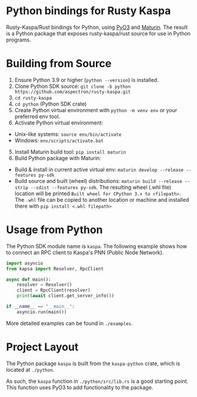 # Python bindings for Rusty Kaspa 
Rusty-Kaspa/Rust bindings for Python, using [PyO3](https://pyo3.rs/v0.20.0/) and [Maturin](https://www.maturin.rs). The result is a Python package that exposes rusty-kaspa/rust source for use in Python programs.

# Building from Source
1. Ensure Python 3.9 or higher (`python --version`) is installed.
2. Clone Python SDK source: `git clone -b python  https://github.com/aspectron/rusty-kaspa.git`
3. `cd rusty-kaspa` 
4. `cd python` (Python SDK crate)
5. Create Python virtual environment with `python -m venv env` or your preferred env tool.
6. Activate Python virtual environment: 
- Unix-like systems: `source env/bin/activate`
- Windows: `env/scripts/activate.bat`
5. Install Maturin build tool: `pip install maturin`
6. Build Python package with Maturin:
- Build & install in current active virtual env: `maturin develop --release --features py-sdk`
- Build source and built (wheel) distributions: `maturin build --release --strip --sdist --features py-sdk`. The resulting wheel (.whl file) location will be printed `Built wheel for CPython 3.x to <filepath>`. The `.whl` file can be copied to another location or machine and installed there with `pip install <.whl filepath>`

# Usage from Python

The Python SDK module name is `kaspa`. The following example shows how to connect an RPC client to Kaspa's PNN (Public Node Network).

```python
import asyncio
from kapsa import Resolver, RpcClient

async def main():
    resolver = Resolver()
    client = RpcClient(resolver)
    print(await client.get_server_info())

if __name__ == "__main__":
    asyncio.run(main())
```

More detailed examples can be found in `./examples`.

# Project Layout
The Python package `kaspa` is built from the `kaspa-python` crate, which is located at `./python`. 

As such, the `kaspa` function in `./python/src/lib.rs` is a good starting point. This function uses PyO3 to add functionality to the package. 
